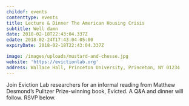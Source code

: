 ```yaml
---
childof: events
contenttype: events
title: Lecture & Dinner The American Housing Crisis
subtitle: Well damn
date: 2018-02-18T22:43:04.337Z
edate: 2018-02-24T17:43:04-05:00
expiryDate: 2018-02-18T22:43:04.337Z

image: /images/uploads/mustard-and-chesse.jpg
website: 'https://evictionlab.org'
address: Wallace Hall, Princeton University, Princeton, NY 01234
---
```

Join Eviction Lab researchers for an informal reading from Matthew Desmond’s Pulitzer Prize-winning book, Evicted. A Q&A and dinner will follow. RSVP below.